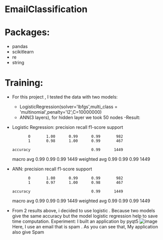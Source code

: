 # EmailClassification
# Packages:
  - pandas
  - scikitlearn
  - re
  - string
# Training:
 - For this project , I tested the data with two models:
    - LogisticRegression(solver='lbfgs',multi_class = 'multinomial',penalty='l2',C=10000000)
    - ANN(3 layers), for hidden layer  we took 50 nodes
 -Result:
  - Logistic Regression:
                    precision    recall  f1-score   support

               0       1.00      0.99      0.99       982
               1       0.98      1.00      0.99       467

        accuracy                           0.99      1449
       macro avg       0.99      0.99      0.99      1449
    weighted avg       0.99      0.99      0.99      1449
  - ANN:
                      precision    recall  f1-score   support

               0       1.00      0.99      0.99       982
               1       0.97      1.00      0.98       467

        accuracy                           0.99      1449
       macro avg       0.99      0.99      0.99      1449
    weighted avg       0.99      0.99      0.99      1449
 - From 2 results above, i decided to use logistic . Because two models give the same accuracy but the model logistic regression help to save time computation.
 Experiment:
 I built an application by pyqt5
 ![image](https://user-images.githubusercontent.com/106424285/232960794-743a226e-b0f6-4c7c-a012-e40ca636ef50.png)
 Here, I use an email that is spam . As you can see that, My application also give Spam
